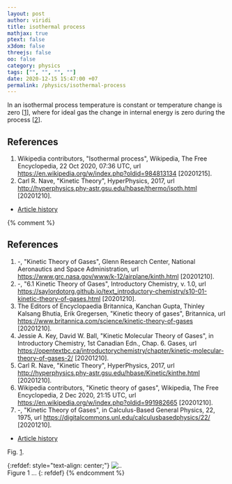 ```yaml
---
layout: post
author: viridi
title: isothermal process
mathjax: true
ptext: false
x3dom: false
threejs: false
oo: false
category: physics
tags: ["", "", "", ""]
date: 2020-12-15 15:47:00 +07
permalink: /physics/isothermal-process
---
```

In an isothermal process temperature is constant or temperature change is zero [[1](#ref1)], where for ideal gas the change in internal energy is zero during the process [[2](#ref2)].



## References
1. <a name="ref1"></a>Wikipedia contributors, "Isothermal process", Wikipedia, The Free Encyclopedia, 22 Oct 2020, 07:36 UTC, url <https://en.wikipedia.org/w/index.php?oldid=984813134> [20201215].
2. <a name="ref2"></a>Carl R. Nave, "Kinetic Theory", HyperPhysics, 2017, url <http://hyperphysics.phy-astr.gsu.edu/hbase/thermo/isoth.html> [20201210].

+ [Article history](https://github.com/butiran/butiran.github.io/commits/master/_posts/2020-12-15-isothermal-process.md)

{% comment %}
## References
1. <a name="ref1"></a> -, "Kinetic Theory of Gases", Glenn Research Center, National Aeronautics and Space Administration, url <https://www.grc.nasa.gov/www/k-12/airplane/kinth.html> [20201210].
2. <a name="ref2"></a>-, "6.1 Kinetic Theory of Gases", Introductory Chemistry, v. 1.0, url <https://saylordotorg.github.io/text_introductory-chemistry/s10-01-kinetic-theory-of-gases.html> [20201210].
3. <a name="ref3"></a>The Editors of Encyclopaedia Britannica, Kanchan Gupta, Thinley Kalsang Bhutia, Erik Gregersen, "Kinetic theory of gases", Britannica, url <https://www.britannica.com/science/kinetic-theory-of-gases> [20201210].
4. <a name="ref4"></a>Jessie A. Key, David W. Ball, "Kinetic Molecular Theory of Gases", in Introductory Chemistry, 1st Canadian Edn., Chap. 6. Gases, url <https://opentextbc.ca/introductorychemistry/chapter/kinetic-molecular-theory-of-gases-2/> [20201210].
5. <a name="ref5"></a>Carl R. Nave, "Kinetic Theory", HyperPhysics, 2017, url <http://hyperphysics.phy-astr.gsu.edu/hbase/Kinetic/kinthe.html> [20201210].
6. <a name="ref6"></a>Wikipedia contributors, "Kinetic theory of gases", Wikipedia, The Free Encyclopedia, 2 Dec 2020, 21:15 UTC, url <https://en.wikipedia.org/w/index.php?oldid=991982665> [20201210].
7. <a name="ref7"></a>-, "Kinetic Theory of Gases", in Calculus-Based General Physics, 22, 1975, url <https://digitalcommons.unl.edu/calculusbasedphysics/22/> [20201210].

+ [Article history](https://github.com/butiran/butiran.github.io/commits/master/_posts/001-01-01-blank.md)

Fig. <a href="#fig:x">1</a>.

{:refdef: style="text-align: center;"}
![..](/assets/img/phys/x.png)
<br />
Figure <a name="fig:x">1</a> ...
{: refdef}
{% endcomment %}
